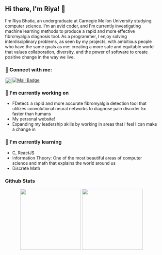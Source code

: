 <h2>
Hi there, I'm Riya! 👋
</h2>

I'm Riya Bhatia, an undergraduate at Carnegie Mellon University studying computer science. I'm an avid coder, and I'm currently investigating machine learning methods to produce a rapid and more effective fibromyalgia diagnosis tool. As a programmer, I enjoy solving interdisciplinary problems, as seen by my projects, with ambitious people who have the same goals as me: creating a more safe and equitable world that values collaboration, diversity, and the power of software to create positive change in the way we live.

### 🤝 Connect with me:

<a href="https://www.linkedin.com/in/riya-bhatia1/"><img align="left" src="https://raw.githubusercontent.com/yushi1007/yushi1007/main/images/linkedin.svg" alt="Riya Bhatia | LinkedIn" width="21px"/></a>
[![Mail Badge](https://img.shields.io/badge/-riyab0504@gmail.com-c0392b?style=flat&labelColor=c0392b&logo=gmail&logoColor=white)](mailto:riyab0504@gmail.com)
</br>


### 🔭 I'm currently working on

- FDetect: a rapid and more accurate fibromyalgia detection tool that utilizes convolutional neural networks to diagnose pain disorder 5x faster than humans
- My personal website!
- Expanding my leadership skills by working in areas that I feel I can make a change in

### 🌱 I'm currently learning

- C, ReactJS
- Information Theory: One of the most beautiful areas of computer science and math that explains the world around us
- Discrete Math

### Github Stats

<p align="center">
    <img height="200px" src="https://github-readme-stats.vercel.app/api?username=riybha216&show_icons=true&count_private=true&theme=material-palenight">
    <img height="200px" src="https://github-readme-streak-stats.herokuapp.com?user=riybha216&theme=material-palenight&hide_border=true"
</p>
<!--
**riybha216/riybha216** is a ✨ _special_ ✨ repository because its `README.md` (this file) appears on your GitHub profile.

Here are some ideas to get you started:

- 🔭 I’m currently working on machine learning research & projects, applying NLP + computer vision.
- 🌱 I’m currently learning information theory & data compression.
- 👯 I’m looking to collaborate on ...
- 🤔 I’m looking for help with ...
- 💬 Ask me about machine learning algorithms, web dev, algorithm design.
- 📫 How to reach me: ...
- 😄 Pronouns: She/Her
- ⚡ Fun fact: ...
-->
